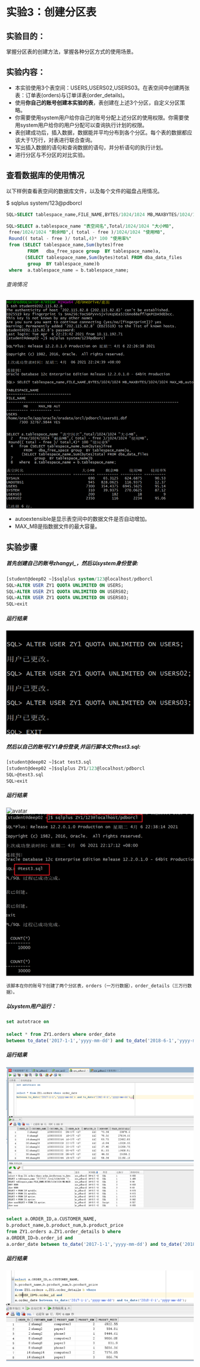 # 实验3：创建分区表

## 实验目的：

掌握分区表的创建方法，掌握各种分区方式的使用场景。

## 实验内容：
- 本实验使用3个表空间：USERS,USERS02,USERS03。在表空间中创建两张表：订单表(orders)与订单详表(order_details)。
- 使用**你自己的账号创建本实验的表**，表创建在上述3个分区，自定义分区策略。
- 你需要使用system用户给你自己的账号分配上述分区的使用权限。你需要使用system用户给你的用户分配可以查询执行计划的权限。
- 表创建成功后，插入数据，数据能并平均分布到各个分区。每个表的数据都应该大于1万行，对表进行联合查询。
- 写出插入数据的语句和查询数据的语句，并分析语句的执行计划。
- 进行分区与不分区的对比实验。


## 查看数据库的使用情况

以下样例查看表空间的数据库文件，以及每个文件的磁盘占用情况。

$ sqlplus system/123@pdborcl

```sql
SQL>SELECT tablespace_name,FILE_NAME,BYTES/1024/1024 MB,MAXBYTES/1024/1024 MAX_MB,autoextensible FROM dba_data_files  WHERE  tablespace_name='USERS';
```

```sql
SQL>SELECT a.tablespace_name "表空间名",Total/1024/1024 "大小MB",
 free/1024/1024 "剩余MB",( total - free )/1024/1024 "使用MB",
 Round(( total - free )/ total,4)* 100 "使用率%"
 from (SELECT tablespace_name,Sum(bytes)free
        FROM   dba_free_space group  BY tablespace_name)a,
       (SELECT tablespace_name,Sum(bytes)total FROM dba_data_files
        group  BY tablespace_name)b
 where  a.tablespace_name = b.tablespace_name;
```
###### 查询情况
![image-20210406222822684](https://raw.githubusercontent.com/JamYiz/photos/master/20210406222829.png)
- autoextensible是显示表空间中的数据文件是否自动增加。
- MAX_MB是指数据文件的最大容量。



## 实验步骤
 ##### 首先创建自己的账号zhangyi_，然后以system身份登录:

```sql
[student@deep02 ~]$sqlplus system/123@localhost/pdborcl
SQL>ALTER USER ZY1 QUOTA UNLIMITED ON USERS;
SQL>ALTER USER ZY1 QUOTA UNLIMITED ON USERS02;
SQL>ALTER USER ZY1 QUOTA UNLIMITED ON USERS03;
SQL>exit
```
 ##### 运行结果
![image-20210406223622138](https://raw.githubusercontent.com/JamYiz/photos/master/20210406223622.png)
 ##### 然后以自己的账号ZY1身份登录,并运行脚本文件test3.sql:
```sql
[student@deep02 ~]$cat test3.sql
[student@deep02 ~]$sqlplus ZY1/123@localhost/pdborcl
SQL>@test3.sql
SQL>exit
```
 ##### 运行结果
![avatar](3.png)
![image-20210406224057633](https://raw.githubusercontent.com/JamYiz/photos/master/20210406224057.png)

```text
该脚本在你的账号下创建了两个分区表，orders（一万行数据），order_details（三万行数据）。
```
##### 以system用户运行：
```sql
set autotrace on

select * from ZY1.orders where order_date
between to_date('2017-1-1','yyyy-mm-dd') and to_date('2018-6-1','yyyy-mm-dd');
```
##### 运行结果
![image-20210406224223049](https://raw.githubusercontent.com/JamYiz/photos/master/20210406225327.png)

```sql
select a.ORDER_ID,a.CUSTOMER_NAME,
b.product_name,b.product_num,b.product_price
from ZY1.orders a.ZY1.order_details b where
a.ORDER_ID=b.order_id and
a.order_date between to_date('2017-1-1','yyyy-mm-dd') and to_date('2018-6-1','yyyy-mm-dd');
```
##### 运行结果
![image-20210406224559457](https://raw.githubusercontent.com/JamYiz/photos/master/20210406224559.png)

